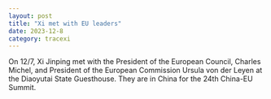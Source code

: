 ```yaml
---
layout: post
title: "Xi met with EU leaders"
date: 2023-12-8
category: tracexi
---
```


On 12/7, Xi Jinping met with the President of the European Council, Charles Michel, and President of the European Commission Ursula von der Leyen at the Diaoyutai State Guesthouse. They are in China for the 24th China-EU Summit. 

